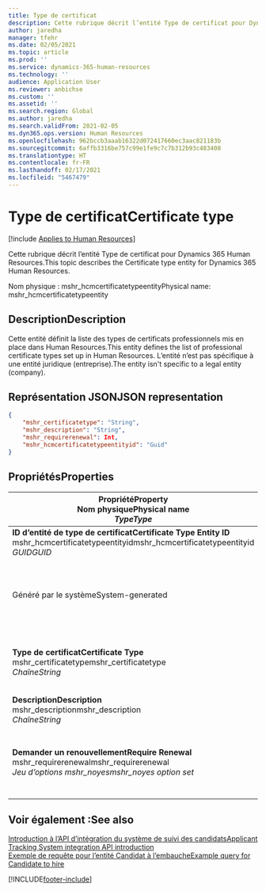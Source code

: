 ```yaml
---
title: Type de certificat
description: Cette rubrique décrit l’entité Type de certificat pour Dynamics 365 Human Resources.
author: jaredha
manager: tfehr
ms.date: 02/05/2021
ms.topic: article
ms.prod: ''
ms.service: dynamics-365-human-resources
ms.technology: ''
audience: Application User
ms.reviewer: anbichse
ms.custom: ''
ms.assetid: ''
ms.search.region: Global
ms.author: jaredha
ms.search.validFrom: 2021-02-05
ms.dyn365.ops.version: Human Resources
ms.openlocfilehash: 962bccb3aaab16322d072417660ec3aac821183b
ms.sourcegitcommit: 6affb3316be757c99e1fe9c7c7b312b93c483408
ms.translationtype: HT
ms.contentlocale: fr-FR
ms.lasthandoff: 02/17/2021
ms.locfileid: "5467479"
---
```

# <a name="certificate-type"></a><span data-ttu-id="f94cb-103">Type de certificat</span><span class="sxs-lookup"><span data-stu-id="f94cb-103">Certificate type</span></span>

[!include [Applies to Human Resources](../includes/applies-to-hr.md)]

<span data-ttu-id="f94cb-104">Cette rubrique décrit l’entité Type de certificat pour Dynamics 365 Human Resources.</span><span class="sxs-lookup"><span data-stu-id="f94cb-104">This topic describes the Certificate type entity for Dynamics 365 Human Resources.</span></span>

<span data-ttu-id="f94cb-105">Nom physique : mshr_hcmcertificatetypeentity</span><span class="sxs-lookup"><span data-stu-id="f94cb-105">Physical name: mshr_hcmcertificatetypeentity</span></span>

## <a name="description"></a><span data-ttu-id="f94cb-106">Description</span><span class="sxs-lookup"><span data-stu-id="f94cb-106">Description</span></span>

<span data-ttu-id="f94cb-107">Cette entité définit la liste des types de certificats professionnels mis en place dans Human Resources.</span><span class="sxs-lookup"><span data-stu-id="f94cb-107">This entity defines the list of professional certificate types set up in Human Resources.</span></span> <span data-ttu-id="f94cb-108">L’entité n’est pas spécifique à une entité juridique (entreprise).</span><span class="sxs-lookup"><span data-stu-id="f94cb-108">The entity isn't specific to a legal entity (company).</span></span>

## <a name="json-representation"></a><span data-ttu-id="f94cb-109">Représentation JSON</span><span class="sxs-lookup"><span data-stu-id="f94cb-109">JSON representation</span></span>

```json
{
    "mshr_certificatetype": "String",
    "mshr_description": "String",
    "mshr_requirerenewal": Int,
    "mshr_hcmcertificatetypeentityid": "Guid"
}
```

## <a name="properties"></a><span data-ttu-id="f94cb-110">Propriétés</span><span class="sxs-lookup"><span data-stu-id="f94cb-110">Properties</span></span>

| <span data-ttu-id="f94cb-111">Propriété</span><span class="sxs-lookup"><span data-stu-id="f94cb-111">Property</span></span><br><span data-ttu-id="f94cb-112">**Nom physique**</span><span class="sxs-lookup"><span data-stu-id="f94cb-112">**Physical name**</span></span><br><span data-ttu-id="f94cb-113">**_Type_**</span><span class="sxs-lookup"><span data-stu-id="f94cb-113">**_Type_**</span></span> | <span data-ttu-id="f94cb-114">Cas d’emploi</span><span class="sxs-lookup"><span data-stu-id="f94cb-114">Use</span></span> | <span data-ttu-id="f94cb-115">Description</span><span class="sxs-lookup"><span data-stu-id="f94cb-115">Description</span></span> |
| --- | --- | --- |
| <span data-ttu-id="f94cb-116">**ID d’entité de type de certificat**</span><span class="sxs-lookup"><span data-stu-id="f94cb-116">**Certificate Type Entity ID**</span></span><br><span data-ttu-id="f94cb-117">mshr_hcmcertificatetypeentityid</span><span class="sxs-lookup"><span data-stu-id="f94cb-117">mshr_hcmcertificatetypeentityid</span></span><br><span data-ttu-id="f94cb-118">*GUID*</span><span class="sxs-lookup"><span data-stu-id="f94cb-118">*GUID*</span></span> | <span data-ttu-id="f94cb-119">Lecture seule</span><span class="sxs-lookup"><span data-stu-id="f94cb-119">Read-only</span></span><br><span data-ttu-id="f94cb-120">Requis</span><span class="sxs-lookup"><span data-stu-id="f94cb-120">Required</span></span> 
<span data-ttu-id="f94cb-121">Généré par le système</span><span class="sxs-lookup"><span data-stu-id="f94cb-121">System-generated</span></span> | <span data-ttu-id="f94cb-122">Identificateur principal unique pour le type de certificat.</span><span class="sxs-lookup"><span data-stu-id="f94cb-122">Unique primary identifier for the certificate type.</span></span> |
| <span data-ttu-id="f94cb-123">**Type de certificat**</span><span class="sxs-lookup"><span data-stu-id="f94cb-123">**Certificate Type**</span></span><br><span data-ttu-id="f94cb-124">mshr_certificatetype</span><span class="sxs-lookup"><span data-stu-id="f94cb-124">mshr_certificatetype</span></span><br><span data-ttu-id="f94cb-125">*Chaîne*</span><span class="sxs-lookup"><span data-stu-id="f94cb-125">*String*</span></span> | <span data-ttu-id="f94cb-126">Lecture/écriture</span><span class="sxs-lookup"><span data-stu-id="f94cb-126">Read/write</span></span><br><span data-ttu-id="f94cb-127">Requis</span><span class="sxs-lookup"><span data-stu-id="f94cb-127">Required</span></span> | <span data-ttu-id="f94cb-128">Identificateur unique lisible par l’utilisateur pour le type de certificat.</span><span class="sxs-lookup"><span data-stu-id="f94cb-128">Unique user-readable identifier for the certificate type.</span></span> |
| <span data-ttu-id="f94cb-129">**Description**</span><span class="sxs-lookup"><span data-stu-id="f94cb-129">**Description**</span></span><br><span data-ttu-id="f94cb-130">mshr_description</span><span class="sxs-lookup"><span data-stu-id="f94cb-130">mshr_description</span></span><br><span data-ttu-id="f94cb-131">*Chaîne*</span><span class="sxs-lookup"><span data-stu-id="f94cb-131">*String*</span></span> | <span data-ttu-id="f94cb-132">Lecture/écriture</span><span class="sxs-lookup"><span data-stu-id="f94cb-132">Read/write</span></span><br><span data-ttu-id="f94cb-133">Requis</span><span class="sxs-lookup"><span data-stu-id="f94cb-133">Required</span></span> | <span data-ttu-id="f94cb-134">Description du type de certificat.</span><span class="sxs-lookup"><span data-stu-id="f94cb-134">Description of the certificate type.</span></span> |
| <span data-ttu-id="f94cb-135">**Demander un renouvellement**</span><span class="sxs-lookup"><span data-stu-id="f94cb-135">**Require Renewal**</span></span><br><span data-ttu-id="f94cb-136">mshr_requirerenewal</span><span class="sxs-lookup"><span data-stu-id="f94cb-136">mshr_requirerenewal</span></span><br><span data-ttu-id="f94cb-137">*Jeu d’options mshr_noyes*</span><span class="sxs-lookup"><span data-stu-id="f94cb-137">*mshr_noyes option set*</span></span> | <span data-ttu-id="f94cb-138">Lecture/écriture</span><span class="sxs-lookup"><span data-stu-id="f94cb-138">Read/write</span></span><br><span data-ttu-id="f94cb-139">Facultatif</span><span class="sxs-lookup"><span data-stu-id="f94cb-139">Optional</span></span> | <span data-ttu-id="f94cb-140">Indique si le renouvellement est requis pour le certificat.</span><span class="sxs-lookup"><span data-stu-id="f94cb-140">Indicates whether renewal is required for the certificate.</span></span> |

## <a name="see-also"></a><span data-ttu-id="f94cb-141">Voir également :</span><span class="sxs-lookup"><span data-stu-id="f94cb-141">See also</span></span>

[<span data-ttu-id="f94cb-142">Introduction à l’API d’intégration du système de suivi des candidats</span><span class="sxs-lookup"><span data-stu-id="f94cb-142">Applicant Tracking System integration API introduction</span></span>](hr-admin-integration-ats-api-introduction.md)<br>
[<span data-ttu-id="f94cb-143">Exemple de requête pour l’entité Candidat à l’embauche</span><span class="sxs-lookup"><span data-stu-id="f94cb-143">Example query for Candidate to hire</span></span>](hr-admin-integration-ats-api-candidate-to-hire-example-query.md)



[!INCLUDE[footer-include](../includes/footer-banner.md)]